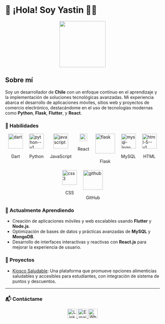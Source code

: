 # 👋 ¡Hola! Soy Yastin 👨‍💻

<p align="center">
  <img src="https://yourimageurl.com/image.png" width="150">
</p>

## Sobre mí
Soy un desarrollador de **Chile** con un enfoque continuo en el aprendizaje y la implementación de soluciones tecnológicas avanzadas. Mi experiencia abarca el desarrollo de aplicaciones móviles, sitios web y proyectos de comercio electrónico, destacándome en el uso de tecnologías modernas como **Python**, **Flask**, **Flutter**, y **React**.

### 💼 Habilidades
<div style="display: flex; flex-wrap: wrap; justify-content: center; gap: 20px;">
  <div style="display: flex; flex-direction: column; align-items: center;">
    <img width="48" height="48" src="https://img.icons8.com/color/48/dart.png" alt="dart"/>
    <br />
    Dart
  </div>
  <div style="display: flex; flex-direction: column; align-items: center;">
    <img width="48" height="48" src="https://img.icons8.com/color/48/python--v1.png" alt="python--v1"/>
    <br />
    Python
  </div>
  <div style="display: flex; flex-direction: column; align-items: center;">
    <img width="48" height="48" src="https://img.icons8.com/fluency/48/javascript.png" alt="javascript"/>
    <br />
    JavaScript
  </div>
  <div style="display: flex; flex-direction: column; align-items: center;">
    <img width="24" height="24" src="https://img.icons8.com/external-tal-revivo-color-tal-revivo/24/external-react-a-javascript-library-for-building-user-interfaces-logo-color-tal-revivo.png" alt="external-react-a-javascript-library-for-building-user-interfaces-logo-color-tal-revivo"/>
    <br />
    React
  </div>
  <div style="display: flex; flex-direction: column; align-items: center;">
    <img width="64" height="64" src="https://img.icons8.com/nolan/64/flask.png" alt="flask"/>
    <br />
    Flask
  </div>
  <div style="display: flex; flex-direction: column; align-items: center;">
    <img width="48" height="48" src="https://img.icons8.com/color/48/mysql-logo.png" alt="mysql-logo"/>
    <br />
    MySQL
  </div>
  <div style="display: flex; flex-direction: column; align-items: center;">
    <img width="48" height="48" src="https://img.icons8.com/color/48/html-5--v1.png" alt="html-5--v1"/>
    <br />
    HTML
  </div>
  <div style="display: flex; flex-direction: column; align-items: center;">
    <img width="48" height="48" src="https://img.icons8.com/color/48/css3.png" alt="css3"/>
    <br />
    CSS
  </div>
  <div style="display: flex; flex-direction: column; align-items: center;">
    <img width="64" height="64" src="https://img.icons8.com/glyph-neue/64/github.png" alt="github"/>
    <br />
    GitHub
  </div>
</div>

### 🌱 Actualmente Aprendiendo
- Creación de aplicaciones móviles y web escalables usando **Flutter** y **Node.js**.
- Optimización de bases de datos y prácticas avanzadas de **MySQL** y **MongoDB**.
- Desarrollo de interfaces interactivas y reactivas con **React.js** para mejorar la experiencia de usuario.

### 🚀 Proyectos
- [Kiosco Saludable](https://github.com/Yastin-Can/KS): Una plataforma que promueve opciones alimenticias saludables y accesibles para estudiantes, con integración de sistema de puntos y descuentos.

---

### 📬 Contáctame
<p align="center">
  <a href="https://www.linkedin.com/in/yastin-villarroel/" target="_blank">
    <img src="https://cdn-icons-png.flaticon.com/128/145/145807.png" width="30" alt="LinkedIn">
  </a>
  <a href="mailto:yastinvillarroel2005@gmail.com" target="_blank">
    <img src="https://cdn-icons-png.flaticon.com/128/732/732200.png" width="30" alt="Email">
  </a>
  <a href="https://wa.me/56922326630" target="_blank">
    <img src="https://cdn-icons-png.flaticon.com/128/15707/15707820.png" width="30" alt="WhatsApp">
  </a>
</p>
